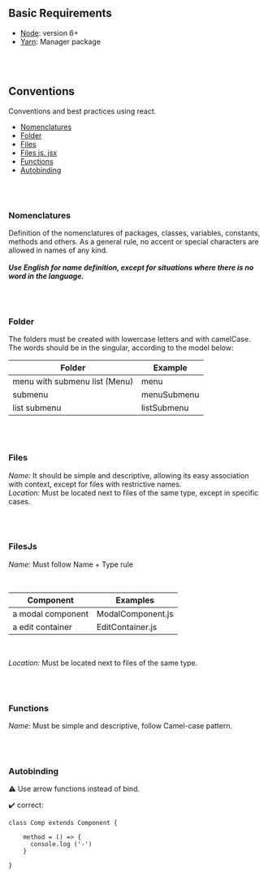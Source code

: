 
## Basic Requirements

* [Node](https://nodejs.org/en): version 6+
* [Yarn](https://yarnpkg.com/lang/en/): Manager package

</br></br>

## Conventions
Conventions and best practices using react.

* [Nomenclatures](#nomenclatures)
* [Folder](#folder)
* [Files](#files)
* [Files js. jsx](#filesjs)
* [Functions](#functions)
* [Autobinding](#autobinding)

</br></br>

### Nomenclatures
Definition of the nomenclatures of packages, classes, variables, constants, methods and others. As a general rule, no accent or special characters are allowed in names of any kind.
</br></br>
**_Use English for name definition, except for situations where there is no word in the language._**

</br></br>

### Folder
The folders must be created with lowercase letters and with camelCase. The words should be in the singular, according to the model below:

| Folder                        | Example                      |
|-------------------------------|------------------------------|
| menu with submenu list (Menu) | menu                         |
| submenu                       | menuSubmenu                  |
| list submenu                  | listSubmenu                  |


</br></br>

### Files

_Name:_
It should be simple and descriptive, allowing its easy association with context, except for files with restrictive names.
</br>
_Location:_
Must be located next to files of the same type, except in specific cases.

</br></br>

### FilesJs

_Name:_
Must follow Name + Type rule

</br>

| Component                     | Examples                     |
|-------------------------------|------------------------------|
| a modal component             | ModalComponent.js            |
| a edit container              | EditContainer.js             |


</br>

_Location:_
Must be located next to files of the same type.

</br></br>

### Functions

_Name:_
Must be simple and descriptive, follow Camel-case pattern.

</br></br>

### Autobinding

:warning: Use arrow functions instead of bind. 

:heavy_check_mark: correct:

```
class Comp extends Component {

    method = () => {
      console.log ('-')
    }
    
}
```

